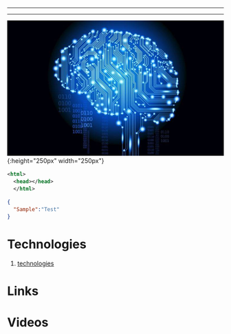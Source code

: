 

-----



-----

![Ai Brain](/uploads/ai-brain.jpg ){:height="250px" width="250px"}

```xml
<html>
  <head></head>
  </html>
```
```json
{
  "Sample":"Test"
}
```

# Technologies

1. [technologies](technologies)
# Links

# Videos

